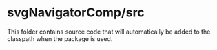 # svgNavigatorComp/src

This folder contains source code that will automatically be added to the classpath when
the package is used.
